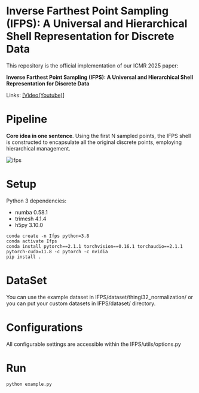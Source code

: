 # Inverse Farthest Point Sampling (IFPS): A Universal and Hierarchical Shell Representation for Discrete Data

This repository is the official implementation of our ICMR 2025 paper:

__Inverse Farthest Point Sampling (IFPS): A Universal and Hierarchical Shell Representation for Discrete Data__

Links: [[Video(Youtube)]](https://youtu.be/uHoOZuhxPY0)

# Pipeline

**Core idea in one sentence**. Using the first N sampled points, the IFPS shell is constructed to encapsulate all the original discrete points, employing hierarchical management.

![ifps](IFPS/assets/pipeline.jpg)

# Setup

Python 3 dependencies:

* numba 0.58.1
* trimesh 4.1.4
* h5py 3.10.0


```
conda create -n Ifps python=3.8
conda activate Ifps
conda install pytorch==2.1.1 torchvision==0.16.1 torchaudio==2.1.1 pytorch-cuda=11.8 -c pytorch -c nvidia
pip install .
```


# DataSet
You can use the example dataset in IFPS/dataset/thingi32_normalization/ or you can put your custom datasets in IFPS/dataset/ directory.

# Configurations
All configurable settings are accessible within the IFPS/utils/options.py


# Run
```
python example.py
```